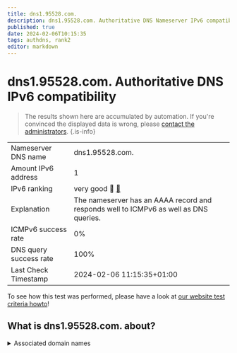 ```yaml
---
title: dns1.95528.com.
description: dns1.95528.com. Authoritative DNS Nameserver IPv6 compatibility
published: true
date: 2024-02-06T10:15:35
tags: authdns, rank2
editor: markdown
---
```


# dns1.95528.com. Authoritative DNS IPv6 compatibility

> The results shown here are accumulated by automation. If you're convinced the displayed data is wrong, please [contact the administrators](/howto/chat). 
{.is-info}




|   |   |
| - | - |
| Nameserver DNS name | dns1.95528.com.
| Amount IPv6 address | 1
| IPv6 ranking | very good :2nd_place_medal: [🔗](/howto/ranking) |
| Explanation | The nameserver has an AAAA record and responds well to ICMPv6 as well as DNS queries. |
| ICMPv6 success rate | 0%|
| DNS query success rate | 100% |
| Last Check Timestamp | 2024-02-06 11:15:35+01:00 |

To see how this test was performed, please have a look at [our website test criteria howto](/howto/testcriteria/authdns)!


## What is dns1.95528.com. about?






<details>
<summary>Associated domain names</summary>

www.spdb.com.cn

</details>
